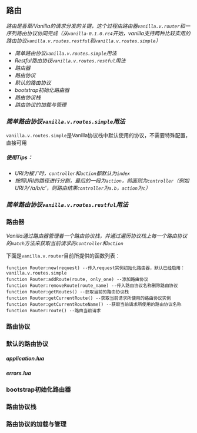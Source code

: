 ## 路由
*路由是香草/Vanilla的请求分发的关键，这个过程由路由器```vanilla.v.router```和一序列路由协议协同完成（从```vanilla-0.1.0.rc4```开始，vanilla支持两种比较实用的路由协议```vanilla.v.routes.restful```和```vanilla.v.routes.simple```）*


- *简单路由协议```vanilla.v.routes.simple```用法*
- *Restful路由协议```vanilla.v.routes.restful```用法*
- *路由器*
- *路由协议*
- *默认的路由协议*
- *bootstrap初始化路由器*
- *路由协议栈*
- *路由协议的加载与管理*

### *简单路由协议```vanilla.v.routes.simple```用法*

```vanilla.v.routes.simple```是Vanilla协议栈中默认使用的协议，不需要特殊配置，直接可用

##### *使用Tips：*

- *URI为根'/'时，```controller```和```action```都默认为```index```*
- *按照URI的路径进行分割，最后的一段为```action```，前面则为```controller```（例如URI为'/a/b/c'，则路由结果```controller```为```a.b```，```action```为```c```）*

### *简单路由协议```vanilla.v.routes.restful```用法*

### 路由器

*Vanilla通过路由器管理着一个路由协议栈，并通过遍历协议栈上每一个路由协议的```match```方法来获取当前请求的```controller```和```action```*

下面是```vanilla.v.router```目前所提供的函数列表：

```
function Router:new(request) --传入request实例初始化路由器，默认已经启用：vanilla.v.routes.simple
function Router:addRoute(route, only_one) --添加路由协议
function Router:removeRoute(route_name) --传入路由协议名称删除路由协议
function Router:getRoutes() --获取当前的路由协议栈
function Router:getCurrentRoute() --获取当前请求所使用的路由协议实例
function Router:getCurrentRouteName() --获取当前请求所使用的路由协议名称
function Router:route() --路由当前请求
```


### 路由协议
### 默认的路由协议
##### *application.lua*
##### *errors.lua*
### bootstrap初始化路由器
### 路由协议栈
### 路由协议的加载与管理
